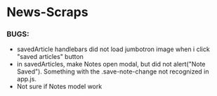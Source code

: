 # News-Scraps

### BUGS:
- savedArticle handlebars did not load jumbotron image when i click "saved articles" button
- in savedArticles, make Notes open modal, but did not alert("Note Saved"). Something with the .save-note-change not recognized in app.js.
- Not sure if Notes model work
